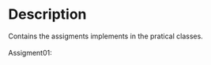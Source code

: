 # Description
Contains the assigments implements in the pratical classes.<br />
<br />
Assigment01:
